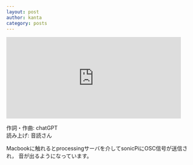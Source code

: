 ```yaml
---
layout: post
author: kanta
category: posts
---
```


<iframe width="460" height="215" src="https://www.youtube.com/embed/vV9sZz4Pb_o" title="YouTube video player" frameborder="0" allow="accelerometer; autoplay; clipboard-write; encrypted-media; gyroscope; picture-in-picture; web-share" allowfullscreen></iframe>
  
  
作詞・作曲: chatGPT  
読み上げ: 音読さん  

Macbookに触れるとprocessingサーバを介してsonicPiにOSC信号が送信され， 音が出るようになっています。
